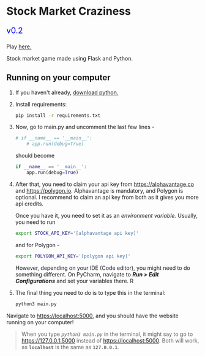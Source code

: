 # Stock Market Craziness

<p style="color:blue; font-size: 1.3rem">v0.2</p>

Play [here.](https://stock-game.onrender.com)

Stock market game made using Flask and Python.

## Running on your computer

1. If you haven't already, [download python.](https://www.python.org/downloads/)

2. Install requirements:

   ```bash
   pip install -r requirements.txt
   ```

3. Now, go to main.py and uncomment the last few lines - 

   ```python
   # if __name__ == '__main__':
       # app.run(debug=True)
   ```

   should become

   ```python
   if __name__ == '__main__':
       app.run(debug=True)
   ```

4. After that, you need to claim your api key from <https://alphavantage.co> and <https://polygon.io>.
   Alphavantage is mandatory, and Polygon is optional.
   I recommend to claim an api key from both as it gives you more api credits.

   Once you have it, you need to set it as an *environment variable.*
   Usually, you need to run

   ```bash
   export STOCK_API_KEY='[alphavantage api key]'
   ```
   
   and for Polygon - 

   ```bash
   export POLYGON_API_KEY='[polygon api key]'
   ```
   
   However, depending on your IDE (Code editor), you might 
   need to do something different. On PyCharm, navigate to 
   ***Run > Edit Configurations*** and set your variables there. R

5. The final thing you need to do is to type this in the terminal:

   ```bash
   python3 main.py
   ```

Navigate to <https://localhost:5000>,
and you should have the website running on your computer!

> When you type *`python3 main.py`* in the terminal, it might say to go to
> <https://127.0.0.1:5000> instead of <https://localhost:5000>.
> Both will work, as **`localhost`** is the same as **`127.0.0.1`**.

